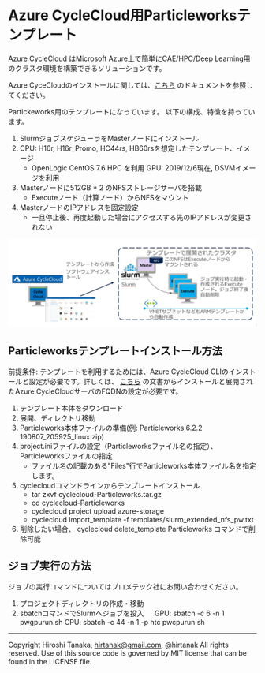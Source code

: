 # Azure CycleCloud用Particleworksテンプレート
[Azure CycleCloud](https://docs.microsoft.com/en-us/azure/cyclecloud/) はMicrosoft Azure上で簡単にCAE/HPC/Deep Learning用のクラスタ環境を構築できるソリューションです。

Azure CyceCloudのインストールに関しては、[こちら](https://docs.microsoft.com/en-us/azure/cyclecloud/quickstart-install-cyclecloud) のドキュメントを参照してください。

Partickeworks用のテンプレートになっています。
以下の構成、特徴を持っています。

1. SlurmジョブスケジューラをMasterノードにインストール
1. CPU: H16r, H16r_Promo, HC44rs, HB60rsを想定したテンプレート、イメージ
	 - OpenLogic CentOS 7.6 HPC を利用 
   GPU: 2019/12/6現在, DSVMイメージを利用
1. Masterノードに512GB * 2 のNFSストレージサーバを搭載
	 - Executeノード（計算ノード）からNFSをマウント
1. MasterノードのIPアドレスを固定設定
	 - 一旦停止後、再度起動した場合にアクセスする先のIPアドレスが変更されない

![テンプレート構成](https://raw.githubusercontent.com/hirtanak/scripts/master/20191206-particleworks.jpg "テンプレート構成")

## Particleworksテンプレートインストール方法

前提条件: テンプレートを利用するためには、Azure CycleCloud CLIのインストールと設定が必要です。詳しくは、 [こちら](https://docs.microsoft.com/en-us/azure/cyclecloud/install-cyclecloud-cli) の文書からインストールと展開されたAzure CycleCloudサーバのFQDNの設定が必要です。

1. テンプレート本体をダウンロード
1. 展開、ディレクトリ移動
1. Particleworks本体ファイルの準備(例: Particleworks 6.2.2 190807_205925_linux.zip)
1. project.iniファイルの設定（Particleworksファイル名の指定）、Particleworksファイルの指定
   - ファイル名の記載のある"Files"行でParticleworks本体ファイル名を指定します。
1. cyclecloudコマンドラインからテンプレートインストール 
   - tar zxvf cyclecloud-Particleworks<version>.tar.gz
   - cd cyclecloud-Particleworks<version>
   - cyclecloud project upload azure-storage
   - cyclecloud import_template -f templates/slurm_extended_nfs_pw.txt
1. 削除したい場合、 cyclecloud delete_template Particleworks コマンドで削除可能

## ジョブ実行の方法
ジョブの実行コマンドについてはプロメテック社にお問い合わせください。

1. プロジェクトディレクトリの作成・移動
1. sbatchコマンドでSlurmへジョブを投入
　 GPU: sbatch -c 6 -n 1 pwgpurun.sh
   CPU: sbatch -c 44 -n 1 -p htc pwcpurun.sh 

***
Copyright Hiroshi Tanaka, hirtanak@gmail.com, @hirtanak All rights reserved.
Use of this source code is governed by MIT license that can be found in the LICENSE file.

